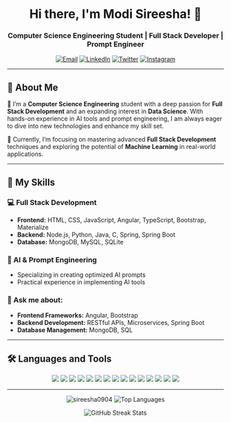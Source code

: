 <h1 align="center">Hi there, I'm Modi Sireesha! 👋</h1>
<h3 align="center">Computer Science Engineering Student | Full Stack Developer | Prompt Engineer</h3>

<p align="center">
  <a href="mailto:modisireesha09@gmail.com"><img src="https://img.shields.io/badge/Email-modisireesha09%40gmail.com-blue" alt="Email"></a>
  <a href="https://www.linkedin.com/in/modi-sireesha-63ba47279/" target="_blank"><img src="https://img.shields.io/badge/LinkedIn-Modi%20Sireesha-blue?logo=linkedin&style=flat-square" alt="LinkedIn"></a>
  <a href="https://twitter.com/_sireeshamodi_" target="_blank"><img src="https://img.shields.io/badge/Twitter-@_sireeshamodi_-1DA1F2?logo=twitter&style=flat-square" alt="Twitter"></a>
  <a href="https://instagram.com/sireesha_modi" target="_blank"><img src="https://img.shields.io/badge/Instagram-@sireesha_modi-E4405F?logo=instagram&style=flat-square" alt="Instagram"></a>
</p>

---

## 🌟 About Me

🌱 I’m a **Computer Science Engineering** student with a deep passion for **Full Stack Development** and an expanding interest in **Data Science**. With hands-on experience in AI tools and prompt engineering, I am always eager to dive into new technologies and enhance my skill set.

🎯 Currently, I’m focusing on mastering advanced **Full Stack Development** techniques and exploring the potential of **Machine Learning** in real-world applications.

---

## 🚀 My Skills

### 💻 Full Stack Development
- **Frontend:** HTML, CSS, JavaScript, Angular, TypeScript, Bootstrap, Materialize
- **Backend:** Node.js, Python, Java, C, Spring, Spring Boot
- **Database:** MongoDB, MySQL, SQLite

### 🧠 AI & Prompt Engineering
- Specializing in creating optimized AI prompts
- Practical experience in implementing AI tools

### 💬 Ask me about:
- **Frontend Frameworks:** Angular, Bootstrap
- **Backend Development:** RESTful APIs, Microservices, Spring Boot
- **Database Management:** MongoDB, SQL

---

## 🛠️ Languages and Tools

<p align="center">
  <img src="https://img.shields.io/badge/Code-HTML5-informational?style=flat&logo=html5&logoColor=white&color=E34F26"/>
  <img src="https://img.shields.io/badge/Code-CSS3-informational?style=flat&logo=css3&logoColor=white&color=1572B6"/>
  <img src="https://img.shields.io/badge/Code-JavaScript-informational?style=flat&logo=javascript&logoColor=white&color=F7DF1E"/>
  <img src="https://img.shields.io/badge/Code-TypeScript-informational?style=flat&logo=typescript&logoColor=white&color=007ACC"/>
  <img src="https://img.shields.io/badge/Code-Angular-informational?style=flat&logo=angular&logoColor=white&color=DD0031"/>
  <img src="https://img.shields.io/badge/Code-Node.js-informational?style=flat&logo=node.js&logoColor=white&color=339933"/>
  <img src="https://img.shields.io/badge/Code-Python-informational?style=flat&logo=python&logoColor=white&color=3776AB"/>
  <img src="https://img.shields.io/badge/Code-Java-informational?style=flat&logo=java&logoColor=white&color=007396"/>
  <img src="https://img.shields.io/badge/Code-C-informational?style=flat&logo=c&logoColor=white&color=A8B9CC"/>
  <img src="https://img.shields.io/badge/Code-Spring-informational?style=flat&logo=spring&logoColor=white&color=6DB33F"/>
  <img src="https://img.shields.io/badge/Database-MySQL-informational?style=flat&logo=mysql&logoColor=white&color=4479A1"/>
  <img src="https://img.shields.io/badge/Database-SQLite-informational?style=flat&logo=sqlite&logoColor=white&color=003B57"/>
  <img src="https://img.shields.io/badge/Database-MongoDB-informational?style=flat&logo=mongodb&logoColor=white&color=47A248"/>
  <img src="https://img.shields.io/badge/Framework-Bootstrap-informational?style=flat&logo=bootstrap&logoColor=white&color=563D7C"/>
  <img src="https://img.shields.io/badge/Framework-Materialize-informational?style=flat&logo=material-design&logoColor=white&color=E91E63"/>
</p>

---

<p align="center">
  <img src="https://github-readme-stats.vercel.app/api?username=sireesha0904&show_icons=true&theme=radical&locale=en" alt="sireesha0904" />
  <img src="https://github-readme-stats.vercel.app/api/top-langs?username=sireesha0904&show_icons=true&theme=radical&locale=en&layout=compact" alt="Top Languages" />
</p>

<p align="center">
  <img src="https://github-readme-streak-stats.herokuapp.com/?user=sireesha0904&theme=radical" alt="GitHub Streak Stats" />
</p>
